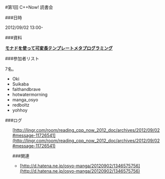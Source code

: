 #第1回 C++Now! 読書会

###日時

2012/09/02 13:00-



###資料

[<b>モナドを使って可変長テンプレートメタプログラミング</b>](https://sites.google.com/site/boostjp/cppnow/2012#variadic-tmp-monad)


###参加者リスト

7名。

- Oki
- Suikaba
- faithandbrave
- hotwatermorning
- manga_osyo
- redboltz
- yohhoy


###ログ

<ul/>

[http://lingr.com/room/reading_cpp_now_2012_doc/archives/2012/09/02#message-11726541](http://lingr.com/room/reading_cpp_now_2012_doc/archives/2012/09/02#message-11726541)


###関連

- [http://d.hatena.ne.jp/osyo-manga/20120902/1346575756](http://d.hatena.ne.jp/osyo-manga/20120902/1346575756)



